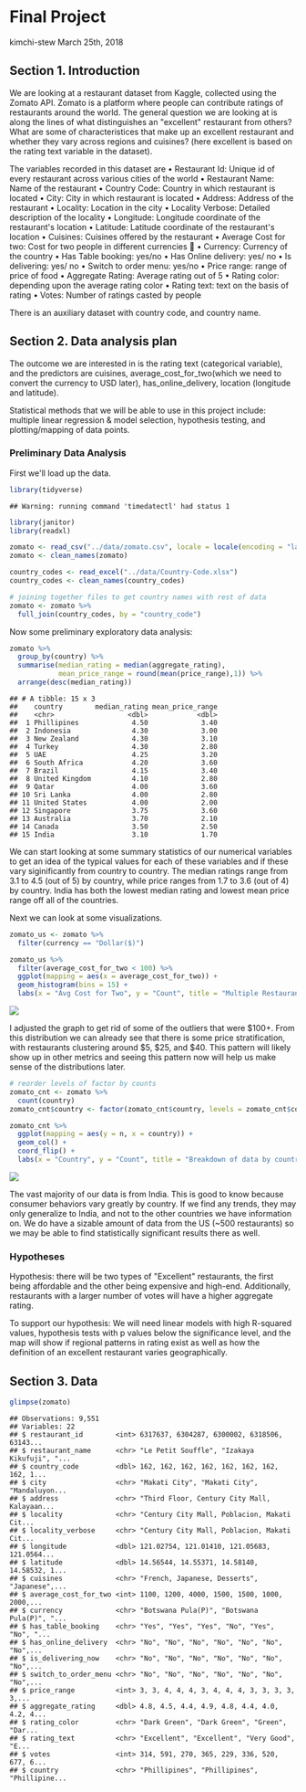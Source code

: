 Final Project
================
kimchi-stew
March 25th, 2018

Section 1. Introduction
-----------------------

We are looking at a restaurant dataset from Kaggle, collected using the Zomato API.
Zomato is a platform where people can contribute ratings of restaurants around the world.
The general question we are looking at is along the lines of what distinguishes an "excellent" restaurant from others? What are some of characteristices that make up an excellent restaurant and whether they vary across regions and cuisines? (here excellent is based on the rating text variable in the dataset).

The variables recorded in this dataset are
• Restaurant Id: Unique id of every restaurant across various cities of the world
• Restaurant Name: Name of the restaurant
• Country Code: Country in which restaurant is located
• City: City in which restaurant is located
• Address: Address of the restaurant
• Locality: Location in the city
• Locality Verbose: Detailed description of the locality
• Longitude: Longitude coordinate of the restaurant's location
• Latitude: Latitude coordinate of the restaurant's location
• Cuisines: Cuisines offered by the restaurant
• Average Cost for two: Cost for two people in different currencies
👫 • Currency: Currency of the country
• Has Table booking: yes/no
• Has Online delivery: yes/ no
• Is delivering: yes/ no
• Switch to order menu: yes/no
• Price range: range of price of food
• Aggregate Rating: Average rating out of 5
• Rating color: depending upon the average rating color
• Rating text: text on the basis of rating
• Votes: Number of ratings casted by people

There is an auxiliary dataset with country code, and country name.

Section 2. Data analysis plan
-----------------------------

The outcome we are interested in is the rating text (categorical variable), and the predictors are cuisines, average\_cost\_for\_two(which we need to convert the currency to USD later), has\_online\_delivery, location (longitude and latitude).

Statistical methods that we will be able to use in this project include: multiple linear regression & model selection, hypothesis testing, and plotting/mapping of data points.

### Preliminary Data Analysis

First we'll load up the data.

``` r
library(tidyverse)
```

    ## Warning: running command 'timedatectl' had status 1

``` r
library(janitor)
library(readxl)

zomato <- read_csv("../data/zomato.csv", locale = locale(encoding = "latin1"))
zomato <- clean_names(zomato)

country_codes <- read_excel("../data/Country-Code.xlsx")
country_codes <- clean_names(country_codes)

# joining together files to get country names with rest of data
zomato <- zomato %>%
  full_join(country_codes, by = "country_code")
```

Now some preliminary exploratory data analysis:

``` r
zomato %>%
  group_by(country) %>%
  summarise(median_rating = median(aggregate_rating),
            mean_price_range = round(mean(price_range),1)) %>%
  arrange(desc(median_rating))
```

    ## # A tibble: 15 x 3
    ##    country        median_rating mean_price_range
    ##    <chr>                  <dbl>            <dbl>
    ##  1 Phillipines             4.50             3.40
    ##  2 Indonesia               4.30             3.00
    ##  3 New Zealand             4.30             3.10
    ##  4 Turkey                  4.30             2.80
    ##  5 UAE                     4.25             3.20
    ##  6 South Africa            4.20             3.60
    ##  7 Brazil                  4.15             3.40
    ##  8 United Kingdom          4.10             2.80
    ##  9 Qatar                   4.00             3.60
    ## 10 Sri Lanka               4.00             2.80
    ## 11 United States           4.00             2.00
    ## 12 Singapore               3.75             3.60
    ## 13 Australia               3.70             2.10
    ## 14 Canada                  3.50             2.50
    ## 15 India                   3.10             1.70

We can start looking at some summary statistics of our numerical variables to get an idea of the typical values for each of these variables and if these vary siginificantly from country to country. The median ratings range from 3.1 to 4.5 (out of 5) by country, while price ranges from 1.7 to 3.6 (out of 4) by country. India has both the lowest median rating and lowest mean price range off all of the countries.

Next we can look at some visualizations.

``` r
zomato_us <- zomato %>%
  filter(currency == "Dollar($)")

zomato_us %>%
  filter(average_cost_for_two < 100) %>%
  ggplot(mapping = aes(x = average_cost_for_two)) +
  geom_histogram(bins = 15) +
  labs(x = "Avg Cost for Two", y = "Count", title = "Multiple Restaurant Price Ranges")
```

![](proposal_files/figure-markdown_github/cost-cnt-1.png)

I adjusted the graph to get rid of some of the outliers that were $100+. From this distribution we can already see that there is some price stratification, with restaurants clustering around $5, $25, and $40. This pattern will likely show up in other metrics and seeing this pattern now will help us make sense of the distributions later.

``` r
# reorder levels of factor by counts
zomato_cnt <- zomato %>%
  count(country)
zomato_cnt$country <- factor(zomato_cnt$country, levels = zomato_cnt$country[order(-zomato_cnt$n)])

zomato_cnt %>%
  ggplot(mapping = aes(y = n, x = country)) +
  geom_col() + 
  coord_flip() +
  labs(x = "Country", y = "Count", title = "Breakdown of data by country")
```

![](proposal_files/figure-markdown_github/country-cnt-1.png)

The vast majority of our data is from India. This is good to know because consumer behaviors vary greatly by country. If we find any trends, they may only generalize to India, and not to the other countries we have information on. We do have a sizable amount of data from the US (~500 restaurants) so we may be able to find statistically significant results there as well.

### Hypotheses

Hypothesis: there will be two types of "Excellent" restaurants, the first being affordable and the other being expensive and high-end. Additionally, restaurants with a larger number of votes will have a higher aggregate rating.

To support our hypothesis: We will need linear models with high R-squared values, hypothesis tests with p values below the significance level, and the map will show if regional patterns in rating exist as well as how the definition of an excellent restaurant varies geographically.

Section 3. Data
---------------

``` r
glimpse(zomato)
```

    ## Observations: 9,551
    ## Variables: 22
    ## $ restaurant_id        <int> 6317637, 6304287, 6300002, 6318506, 63143...
    ## $ restaurant_name      <chr> "Le Petit Souffle", "Izakaya Kikufuji", "...
    ## $ country_code         <dbl> 162, 162, 162, 162, 162, 162, 162, 162, 1...
    ## $ city                 <chr> "Makati City", "Makati City", "Mandaluyon...
    ## $ address              <chr> "Third Floor, Century City Mall, Kalayaan...
    ## $ locality             <chr> "Century City Mall, Poblacion, Makati Cit...
    ## $ locality_verbose     <chr> "Century City Mall, Poblacion, Makati Cit...
    ## $ longitude            <dbl> 121.02754, 121.01410, 121.05683, 121.0564...
    ## $ latitude             <dbl> 14.56544, 14.55371, 14.58140, 14.58532, 1...
    ## $ cuisines             <chr> "French, Japanese, Desserts", "Japanese",...
    ## $ average_cost_for_two <int> 1100, 1200, 4000, 1500, 1500, 1000, 2000,...
    ## $ currency             <chr> "Botswana Pula(P)", "Botswana Pula(P)", "...
    ## $ has_table_booking    <chr> "Yes", "Yes", "Yes", "No", "Yes", "No", "...
    ## $ has_online_delivery  <chr> "No", "No", "No", "No", "No", "No", "No",...
    ## $ is_delivering_now    <chr> "No", "No", "No", "No", "No", "No", "No",...
    ## $ switch_to_order_menu <chr> "No", "No", "No", "No", "No", "No", "No",...
    ## $ price_range          <int> 3, 3, 4, 4, 4, 3, 4, 4, 4, 3, 3, 3, 3, 3,...
    ## $ aggregate_rating     <dbl> 4.8, 4.5, 4.4, 4.9, 4.8, 4.4, 4.0, 4.2, 4...
    ## $ rating_color         <chr> "Dark Green", "Dark Green", "Green", "Dar...
    ## $ rating_text          <chr> "Excellent", "Excellent", "Very Good", "E...
    ## $ votes                <int> 314, 591, 270, 365, 229, 336, 520, 677, 6...
    ## $ country              <chr> "Phillipines", "Phillipines", "Phillipine...
